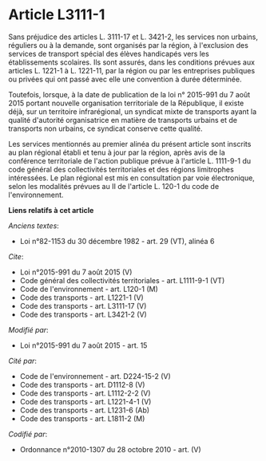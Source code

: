 # Article L3111-1

Sans préjudice des articles L. 3111-17 et L. 3421-2, les services non urbains, réguliers ou à la demande, sont organisés par
la région, à l'exclusion des services de transport spécial des élèves handicapés vers les établissements scolaires. Ils sont
assurés, dans les conditions prévues aux articles L. 1221-1 à L. 1221-11, par la région ou par les entreprises publiques ou
privées qui ont passé avec elle une convention à durée déterminée. 

Toutefois, lorsque, à la date de publication de la loi n° 2015-991 du 7 août 2015 portant nouvelle organisation territoriale
de la République, il existe déjà, sur un territoire infrarégional, un syndicat mixte de transports ayant la qualité
d'autorité organisatrice en matière de transports urbains et de transports non urbains, ce syndicat conserve cette qualité. 

Les services mentionnés au premier alinéa du présent article sont inscrits au plan régional établi et tenu à jour par la
région, après avis de la conférence territoriale de l'action publique prévue à l'article L. 1111-9-1 du code général des
collectivités territoriales et des régions limitrophes intéressées. Le plan régional est mis en consultation par voie
électronique, selon les modalités prévues au II de l'article L. 120-1 du code de l'environnement.

**Liens relatifs à cet article**

_Anciens textes_:

  - Loi n°82-1153 du 30 décembre 1982 - art. 29 (VT), alinéa 6

_Cite_:

  - Loi n°2015-991 du 7 août 2015 (V)
  - Code général des collectivités territoriales - art. L1111-9-1 (VT)
  - Code de l'environnement - art. L120-1 (M)
  - Code des transports - art. L1221-1 (V)
  - Code des transports - art. L3111-17 (V)
  - Code des transports - art. L3421-2 (V)

_Modifié par_:

  - Loi n°2015-991 du 7 août 2015 - art. 15

_Cité par_:

  - Code de l'environnement - art. D224-15-2 (V)
  - Code des transports - art. D1112-8 (V)
  - Code des transports - art. L1112-2-2 (V)
  - Code des transports - art. L1221-4-1 (V)
  - Code des transports - art. L1231-6 (Ab)
  - Code des transports - art. L1811-2 (M)

_Codifié par_:

  - Ordonnance n°2010-1307 du 28 octobre 2010 - art. (V)
